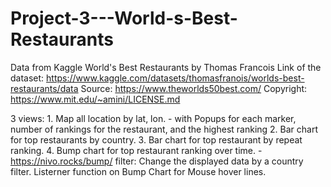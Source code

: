 # Project-3---World-s-Best-Restaurants

Data from Kaggle World's Best Restaurants by Thomas Francois
Link of the dataset: https://www.kaggle.com/datasets/thomasfranois/worlds-best-restaurants/data
Source: https://www.theworlds50best.com/
Copyright: https://www.mit.edu/~amini/LICENSE.md

3 views:
    1. Map all location by lat, lon.
        - with Popups for each marker, number of rankings for the restaurant, and the highest ranking
    2. Bar chart for top restaurants by country.
    3. Bar chart for top restaurant by repeat ranking. 
    4. Bump chart for top restaurant ranking over time.
        - https://nivo.rocks/bump/
filter:
    Change the displayed data by a country filter.
    Listerner function on Bump Chart for Mouse hover lines. 
